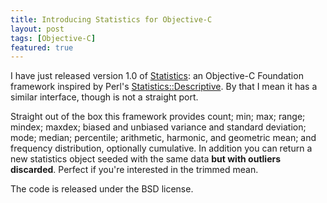 ```yaml
---
title: Introducing Statistics for Objective-C
layout: post
tags: [Objective-C]
featured: true
---
```


[Statistics]: https://github.com/stig/Statistics

I have just released version 1.0 of [Statistics][]: an Objective-C Foundation framework
inspired by Perl's
[Statistics::Descriptive](http://search.cpan.org/dist/Statistics-Descriptive/). By that I
mean it has a similar interface, though is not a straight port.

Straight out of the box this framework provides count; min; max; range; mindex; maxdex;
biased and unbiased variance and standard deviation; mode; median; percentile; arithmetic,
harmonic, and geometric mean; and frequency distribution, optionally cumulative. In
addition you can return a new statistics object seeded with the same data **but with
outliers discarded**. Perfect if you're interested in the trimmed mean.

The code is released under the BSD license.
